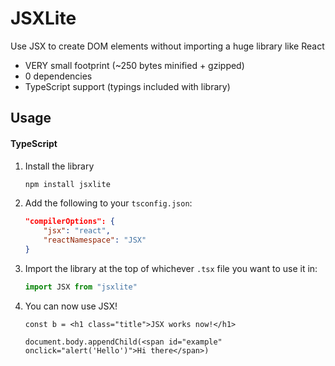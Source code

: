# JSXLite
Use JSX to create DOM elements without importing a huge library like React

 - VERY small footprint (~250 bytes minified + gzipped)
 - 0 dependencies
 - TypeScript support (typings included with library)

## Usage
#### TypeScript
1. Install the library
    ```sh
    npm install jsxlite
    ```

2. Add the following to your `tsconfig.json`: 
    ```json
    "compilerOptions": {
        "jsx": "react",
        "reactNamespace": "JSX"
    }
    ```

3. Import the library at the top of whichever `.tsx` file you want to use it in:
    ```ts
    import JSX from "jsxlite"
    ```

4. You can now use JSX!
    ```tsx
    const b = <h1 class="title">JSX works now!</h1>

    document.body.appendChild(<span id="example" onclick="alert('Hello')">Hi there</span>)
    ```

